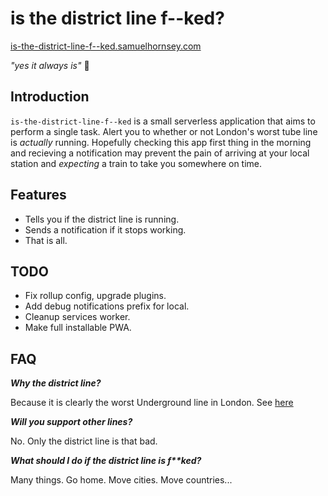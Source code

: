# is the district line f--ked?

[is-the-district-line-f--ked.samuelhornsey.com](https://is-the-district-line-f--ked.samuelhornsey.com)

*"yes it always is"* 🚂

## Introduction

`is-the-district-line-f--ked` is a small serverless application that aims to perform a single task. Alert you to whether or not London's worst tube line is *actually* running. Hopefully checking this app first thing in the morning and recieving a notification may prevent the pain of arriving at your local station and *expecting* a train to take you somewhere on time.

## Features

- Tells you if the district line is running.
- Sends a notification if it stops working.
- That is all.

## TODO

- Fix rollup config, upgrade plugins.
- Add debug notifications prefix for local.
- Cleanup services worker.
- Make full installable PWA.

## FAQ

***Why the district line?***

Because it is clearly the worst Underground line in London. See [here](https://www.mylondon.news/news/news-opinion/district-line-worst-london-underground-16185411)

***Will you support other lines?***

No. Only the district line is that bad.

***What should I do if the district line is f\*\*ked?***

Many things. Go home. Move cities. Move countries...